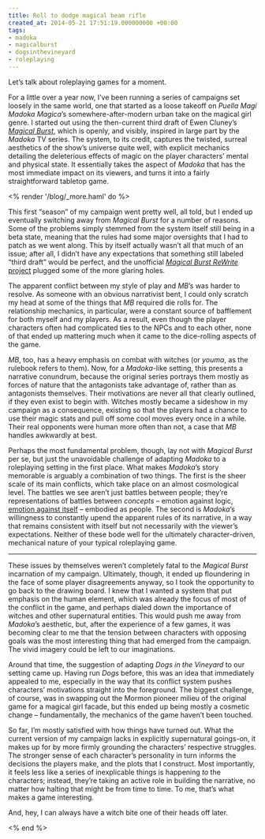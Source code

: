 ```yaml
---
title: Roll to dodge magical beam rifle
created_at: 2014-05-21 17:51:19.000000000 +00:00
tags:
- madoka
- magicalburst
- dogsinthevineyard
- roleplaying
---
```


Let’s talk about roleplaying games for a moment.

For a little over a year now, I’ve been running a series of campaigns
set loosely in the same world, one that started as a loose takeoff on
*Puella Magi Madoka Magica*’s somewhere-after-modern urban take on the
magical girl genre. I started out using the then-current third draft of
Ewen Cluney’s [*Magical
Burst*](http://yarukizerogames.com/tag/magical-burst/), which is openly,
and visibly, inspired in large part by the *Madoka* TV series. The
system, to its credit, captures the twisted, surreal aesthetics of the
show’s universe quite well, with explicit mechanics detailing the
deleterious effects of magic on the player characters’ mental and
physical state. It essentially takes the aspect of *Madoka* that has the
most immediate impact on its viewers, and turns it into a fairly
straightforward tabletop game.

<% render '/blog/_more.haml' do %>

This first “season” of my campaign went pretty well, all told, but I
ended up eventually switching away from *Magical Burst* for a number of
reasons. Some of the problems simply stemmed from the system itself
still being in a beta state, meaning that the rules had some major
oversights that I had to patch as we went along. This by itself actually
wasn’t all that much of an issue; after all, I didn’t have any
expectations that something still labeled “third draft” would be
perfect, and the unofficial [*Magical Burst ReWrite*
project](http://tinyurl.com/MBRewrite) plugged some of the more glaring
holes.

The apparent conflict between my style of play and *MB*’s was harder to
resolve. As someone with an obvious narrativist bent, I could only
scratch my head at some of the things that *MB* required die rolls for.
The relationship mechanics, in particular, were a constant source of
bafflement for both myself and my players. As a result, even though the
player characters often had complicated ties to the NPCs and to each
other, none of that ended up mattering much when it came to the
dice-rolling aspects of the game.

*MB*, too, has a heavy emphasis on combat with witches (or *youma*, as
the rulebook refers to them). Now, for a *Madoka*-like setting, this
presents a narrative conundrum, because the original series portrays
them mostly as forces of nature that the antagonists take advantage of,
rather than as antagonists themselves. Their motivations are never all
that clearly outlined, if they even exist to begin with. Witches mostly
became a sideshow in my campaign as a consequence, existing so that the
players had a chance to use their magic stats and pull off some cool
moves every once in a while. Their real opponents were human more often
than not, a case that *MB* handles awkwardly at best.

Perhaps the most fundamental problem, though, lay not with *Magical
Burst* per se, but just the unavoidable challenge of adapting *Madoka*
to a roleplaying setting in the first place. What makes *Madoka*’s story
memorable is arguably a combination of two things. The first is the
sheer scale of its main conflicts, which take place on an almost
cosmological level. The battles we see aren’t just battles between
people; they’re representations of battles between *concepts* – emotion
against logic, [emotion against
itself](http://blog.room208.org/post/84717187433) – embodied as people.
The second is *Madoka*’s willingness to constantly upend the apparent
rules of its narrative, in a way that remains consistent with itself but
not necessarily with the viewer’s expectations. Neither of these bode
well for the ultimately character-driven, mechanical nature of your
typical roleplaying game.

------------------------------------------------------------------------

These issues by themselves weren’t completely fatal to the *Magical
Burst* incarnation of my campaign. Ultimately, though, it ended up
floundering in the face of some player disagreements anyway, so I took
the opportunity to go back to the drawing board. I knew that I wanted a
system that put emphasis on the human element, which was already the
focus of most of the conflict in the game, and perhaps dialed down the
importance of witches and other supernatural entities. This would push
me away from *Madoka*’s aesthetic, but, after the experience of a few
games, it was becoming clear to me that the tension between characters
with opposing goals was the most interesting thing that had emerged from
the campaign. The vivid imagery could be left to our imaginations.

Around that time, the suggestion of adapting *Dogs in the Vineyard* to
our setting came up. Having run *Dogs* before, this was an idea that
immediately appealed to me, especially in the way that its conflict
system pushes characters’ motivations straight into the foreground. The
biggest challenge, of course, was in swapping out the Mormon pioneer
milieu of the original game for a magical girl facade, but this ended up
being mostly a cosmetic change – fundamentally, the mechanics of the
game haven’t been touched.

So far, I’m mostly satisfied with how things have turned out. What the
current version of my campaign lacks in explicitly supernatural
goings-on, it makes up for by more firmly grounding the characters’
respective struggles. The stronger sense of each character’s personality
in turn informs the decisions the players make, and the plots that I
construct. Most importantly, it feels less like a series of inexplicable
things is happening *to* the characters; instead, they’re taking an
active role in building the narrative, no matter how halting that might
be from time to time. To me, that’s what makes a game interesting.

And, hey, I can always have a witch bite one of their heads off later.

<% end %>
